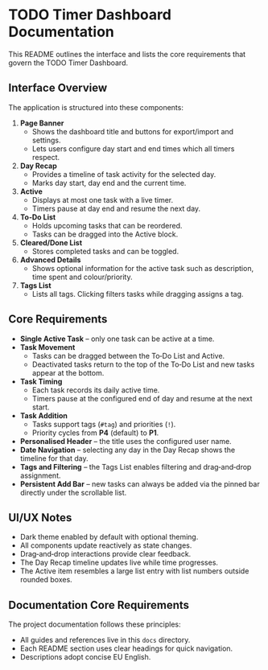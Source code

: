 # TODO Timer Dashboard Documentation

This README outlines the interface and lists the core requirements that govern the TODO Timer Dashboard.

## Interface Overview

The application is structured into these components:

1. **Page Banner**
   - Shows the dashboard title and buttons for export/import and settings.
   - Lets users configure day start and end times which all timers respect.
2. **Day Recap**
   - Provides a timeline of task activity for the selected day.
   - Marks day start, day end and the current time.
3. **Active**
   - Displays at most one task with a live timer.
   - Timers pause at day end and resume the next day.
4. **To‑Do List**
   - Holds upcoming tasks that can be reordered.
   - Tasks can be dragged into the Active block.
5. **Cleared/Done List**
   - Stores completed tasks and can be toggled.
6. **Advanced Details**
   - Shows optional information for the active task such as description, time spent and colour/priority.
7. **Tags List**
   - Lists all tags. Clicking filters tasks while dragging assigns a tag.

## Core Requirements

- **Single Active Task** – only one task can be active at a time.
- **Task Movement**
  - Tasks can be dragged between the To‑Do List and Active.
  - Deactivated tasks return to the top of the To‑Do List and new tasks appear at the bottom.
- **Task Timing**
  - Each task records its daily active time.
  - Timers pause at the configured end of day and resume at the next start.
- **Task Addition**
  - Tasks support tags (`#tag`) and priorities (`!`).
  - Priority cycles from **P4** (default) to **P1**.
- **Personalised Header** – the title uses the configured user name.
- **Date Navigation** – selecting any day in the Day Recap shows the timeline for that day.
- **Tags and Filtering** – the Tags List enables filtering and drag‑and‑drop assignment.
- **Persistent Add Bar** – new tasks can always be added via the pinned bar directly under the scrollable list.

## UI/UX Notes

- Dark theme enabled by default with optional theming.
- All components update reactively as state changes.
- Drag‑and‑drop interactions provide clear feedback.
- The Day Recap timeline updates live while time progresses.
- The Active item resembles a large list entry with list numbers outside rounded boxes.

## Documentation Core Requirements

The project documentation follows these principles:

- All guides and references live in this `docs` directory.
- Each README section uses clear headings for quick navigation.
- Descriptions adopt concise EU English.
